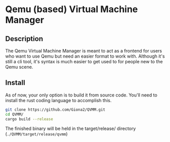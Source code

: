 # Qemu (based) Virtual Machine Manager
## Description
The Qemu Virtual Machine Manager is meant to act as a frontend for users who want to use Qemu but need an easier format to work with. Although it's still a cli tool, it's syntax is much easier to get used to for people new to the Qemu scene.
## Install
As of now, your only option is to build it from source code. You'll need to install the rust coding language to accomplish this.
```bash
git clone https://github.com/Giona2/QVMM.git
cd QVMM/
cargo build --release
```
The finished binary will be held in the target/release/ directory (``` ./QVMM/target/release/qvmm ```)
